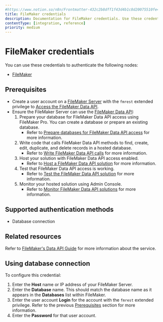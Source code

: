 ```yaml
---
#https://www.notion.so/n8n/Frontmatter-432c2b8dff1f43d4b1c8d20075510fe4
title: FileMaker credentials
description: Documentation for FileMaker credentials. Use these credentials to authenticate FileMaker in n8n, a workflow automation platform.
contentType: [integration, reference]
priority: medium
---
```


<!-- vale Vale.Spelling["fmrest"] = NO -->
# FileMaker credentials

You can use these credentials to authenticate the following nodes:

- [FileMaker](/integrations/builtin/app-nodes/n8n-nodes-base.filemaker.md)

## Prerequisites

- Create a user account on a [FileMaker Server](https://www.claris.com/filemaker/) with the `fmrest` extended privilege to [Access the FileMaker Data API](https://help.claris.com/en/data-api-guide/content/enable-access.html).
- Ensure the FileMaker Server can use the [FileMaker Data API](https://help.claris.com/en/data-api-guide/content/index.html):
    1. Prepare your database for FileMaker Data API access using FileMaker Pro. You can create a database or prepare an existing database.
        - Refer to [Prepare databases for FileMaker Data API access](https://help.claris.com/en/data-api-guide/content/prepare-databases-for-access.html) for more information.
    1. Write code that calls FileMaker Data API methods to find, create, edit, duplicate, and delete records in a hosted database.
        - Refer to [Write FileMaker Data API calls](https://help.claris.com/en/data-api-guide/content/write-data-api-calls.html) for more information.
    1. Host your solution with FileMaker Data API access enabled.
        - Refer to [Host a FileMaker Data API solution](https://help.claris.com/en/data-api-guide/content/host-data-api-app.html) for more information.
    1. Test that FileMaker Data API access is working.
        - Refer to [Test the FileMaker Data API solution](https://help.claris.com/en/data-api-guide/content/test-data-api-app.html) for more information.
    1. Monitor your hosted solution using Admin Console.
        - Refer to [Monitor FileMaker Data API solutions](https://help.claris.com/en/data-api-guide/content/monitor-data-api-app.html) for more information.

## Supported authentication methods

- Database connection

## Related resources

Refer to [FileMaker's Data API Guide](https://help.claris.com/en/data-api-guide/content/index.html) for more information about the service.

## Using database connection

To configure this credential:

1. Enter the **Host** name or IP address of your FileMaker Server.
2. Enter the **Database** name. This should match the database name as it appears in the **Databases** list within FileMaker.
3. Enter the user account **Login** for the account with the `fmrest` extended privilege. Refer to the previous [Prerequisites](#prerequisites) section for more information.
4. Enter the **Password** for that user account.

